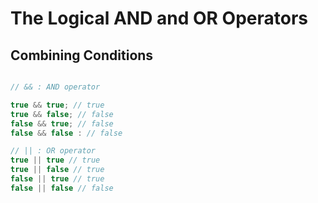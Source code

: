 # The Logical AND and OR Operators

## Combining Conditions

```js

// && : AND operator

true && true; // true
true && false; // false
false && true; // false
false && false : // false

// || : OR operator
true || true // true
true || false // true
false || true // true
false || false // false

```
